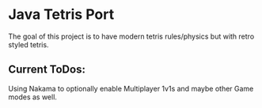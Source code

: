 # Java Tetris Port


The goal of this project is to have modern tetris rules/physics but with retro styled tetris.

## Current ToDos: 

Using Nakama to optionally enable Multiplayer 1v1s and maybe other Game modes as well. <br>
